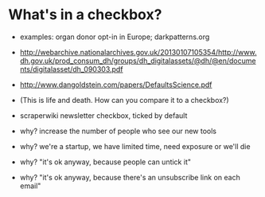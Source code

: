# What's in a checkbox?

- examples: organ donor opt-in in Europe; darkpatterns.org
- http://webarchive.nationalarchives.gov.uk/20130107105354/http://www.dh.gov.uk/prod_consum_dh/groups/dh_digitalassets/@dh/@en/documents/digitalasset/dh_090303.pdf
- http://www.dangoldstein.com/papers/DefaultsScience.pdf
- (This is life and death. How can you compare it to a checkbox?)

- scraperwiki newsletter checkbox, ticked by default
- why? increase the number of people who see our new tools
- why? we're a startup, we have limited time, need exposure or we'll die
- why? "it's ok anyway, because people can untick it"
- why? "it's ok anyway, because there's an unsubscribe link on each email"